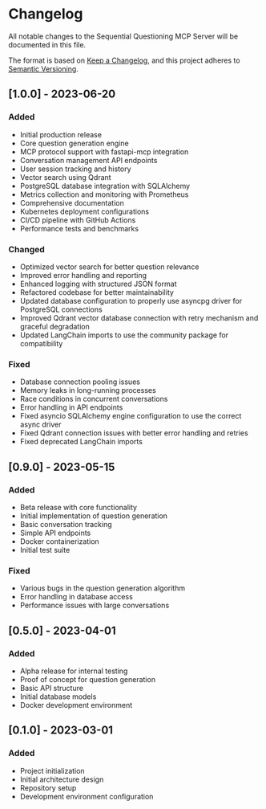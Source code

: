 # Changelog

All notable changes to the Sequential Questioning MCP Server will be documented in this file.

The format is based on [Keep a Changelog](https://keepachangelog.com/en/1.0.0/),
and this project adheres to [Semantic Versioning](https://semver.org/spec/v2.0.0.html).

## [1.0.0] - 2023-06-20

### Added
- Initial production release
- Core question generation engine
- MCP protocol support with fastapi-mcp integration
- Conversation management API endpoints
- User session tracking and history
- Vector search using Qdrant
- PostgreSQL database integration with SQLAlchemy
- Metrics collection and monitoring with Prometheus
- Comprehensive documentation
- Kubernetes deployment configurations
- CI/CD pipeline with GitHub Actions
- Performance tests and benchmarks

### Changed
- Optimized vector search for better question relevance
- Improved error handling and reporting
- Enhanced logging with structured JSON format
- Refactored codebase for better maintainability
- Updated database configuration to properly use asyncpg driver for PostgreSQL connections
- Improved Qdrant vector database connection with retry mechanism and graceful degradation
- Updated LangChain imports to use the community package for compatibility

### Fixed
- Database connection pooling issues
- Memory leaks in long-running processes
- Race conditions in concurrent conversations
- Error handling in API endpoints
- Fixed asyncio SQLAlchemy engine configuration to use the correct async driver
- Fixed Qdrant connection issues with better error handling and retries
- Fixed deprecated LangChain imports

## [0.9.0] - 2023-05-15

### Added
- Beta release with core functionality
- Initial implementation of question generation
- Basic conversation tracking
- Simple API endpoints
- Docker containerization
- Initial test suite

### Fixed
- Various bugs in the question generation algorithm
- Error handling in database access
- Performance issues with large conversations

## [0.5.0] - 2023-04-01

### Added
- Alpha release for internal testing
- Proof of concept for question generation
- Basic API structure
- Initial database models
- Docker development environment

## [0.1.0] - 2023-03-01

### Added
- Project initialization
- Initial architecture design
- Repository setup
- Development environment configuration 